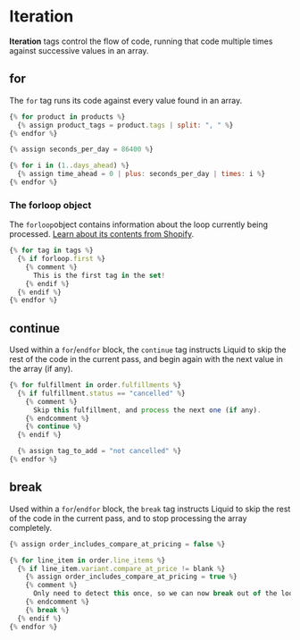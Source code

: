 # Iteration

**Iteration** tags control the flow of code, running that code multiple times against successive values in an array.

## for

The `for` tag runs its code against every value found in an array.

```javascript
{% for product in products %}
  {% assign product_tags = product.tags | split: ", " %}
{% endfor %}
```

```javascript
{% assign seconds_per_day = 86400 %}

{% for i in (1..days_ahead) %}
  {% assign time_ahead = 0 | plus: seconds_per_day | times: i %}
{% endfor %}
```

### The forloop object

The `forloop`object contains information about the loop currently being processed. [Learn about its contents from Shopify](https://shopify.dev/docs/themes/liquid/reference/objects/for-loops).

```javascript
{% for tag in tags %}
  {% if forloop.first %}
    {% comment %}
      This is the first tag in the set!
    {% endif %}
  {% endif %}
{% endfor %}
```

## continue

Used within a `for`/`endfor` block, the `continue` tag instructs Liquid to skip the rest of the code in the current pass, and begin again with the next value in the array (if any).

```javascript
{% for fulfillment in order.fulfillments %}
  {% if fulfillment.status == "cancelled" %}
    {% comment %}
      Skip this fulfillment, and process the next one (if any).
    {% endcomment %}
    {% continue %}
  {% endif %}

  {% assign tag_to_add = "not cancelled" %}
{% endfor %}
```

## break

Used within a `for`/`endfor` block, the `break` tag instructs Liquid to skip the rest of the code in the current pass, and to stop processing the array completely.

```javascript
{% assign order_includes_compare_at_pricing = false %}

{% for line_item in order.line_items %}
  {% if line_item.variant.compare_at_price != blank %}
    {% assign order_includes_compare_at_pricing = true %}
    {% comment %}
      Only need to detect this once, so we can now break out of the loop.
    {% endcomment %}
    {% break %}
  {% endif %}
{% endfor %}
```
